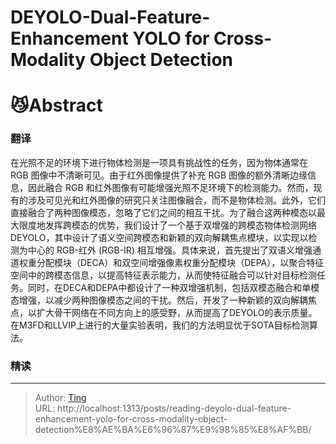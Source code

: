 # DEYOLO-Dual-Feature-Enhancement YOLO for Cross-Modality Object Detection


# 😼Abstract
### 翻译

在光照不足的环境下进行物体检测是一项具有挑战性的任务，因为物体通常在 RGB 图像中不清晰可见。由于红外图像提供了补充 RGB 图像的额外清晰边缘信息，因此融合 RGB 和红外图像有可能增强光照不足环境下的检测能力。然而，现有的涉及可见光和红外图像的研究只关注图像融合，而不是物体检测。此外，它们直接融合了两种图像模态，忽略了它们之间的相互干扰。为了融合这两种模态以最大限度地发挥跨模态的优势，我们设计了一个基于双增强的跨模态物体检测网络 DEYOLO，其中设计了语义空间跨模态和新颖的双向解耦焦点模块，以实现以检测为中心的 RGB-红外 (RGB-IR) 相互增强。具体来说，首先提出了双语义增强通道权重分配模块（DECA）和双空间增强像素权重分配模块（DEPA），以聚合特征空间中的跨模态信息，以提高特征表示能力，从而使特征融合可以针对目标检测任务。同时，在DECA和DEPA中都设计了一种双增强机制，包括双模态融合和单模态增强，以减少两种图像模态之间的干扰。然后，开发了一种新颖的双向解耦焦点，以扩大骨干网络在不同方向上的感受野，从而提高了DEYOLO的表示质量。在M3FD和LLVIP上进行的大量实验表明，我们的方法明显优于SOTA目标检测算法。

### 精读


---

> Author: [Ting](Tin10g.github.io)  
> URL: http://localhost:1313/posts/reading-deyolo-dual-feature-enhancement-yolo-for-cross-modality-object-detection%E8%AE%BA%E6%96%87%E9%98%85%E8%AF%BB/  

